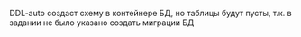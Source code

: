 DDL-auto создаст схему в контейнере БД, но таблицы будут пусты, т.к. в задании не было указано создать миграции БД
